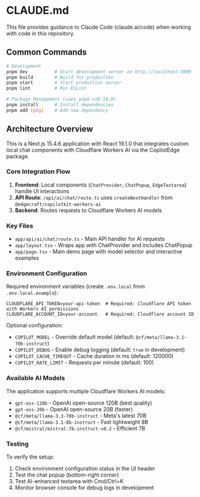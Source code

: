# CLAUDE.md

This file provides guidance to Claude Code (claude.ai/code) when working with code in this repository.

## Common Commands

```bash
# Development
pnpm dev          # Start development server on http://localhost:3000
pnpm build        # Build for production
pnpm start        # Start production server
pnpm lint         # Run ESLint

# Package Management (uses pnpm v10.14.0)
pnpm install      # Install dependencies
pnpm add [pkg]    # Add new dependency
```

## Architecture Overview

This is a Next.js 15.4.6 application with React 19.1.0 that integrates custom local chat components with Cloudflare Workers AI via the CopilotEdge package.

### Core Integration Flow
1. **Frontend**: Local components (`ChatProvider`, `ChatPopup`, `EdgeTextarea`) handle UI interactions
2. **API Route**: `/api/ai/chat/route.ts` uses `createNextHandler` from `@edgecraft/copilotkit-workers-ai`
3. **Backend**: Routes requests to Cloudflare Workers AI models

### Key Files
- `app/api/ai/chat/route.ts` - Main API handler for AI requests
- `app/layout.tsx` - Wraps app with ChatProvider and includes ChatPopup
- `app/page.tsx` - Main demo page with model selector and interactive examples

### Environment Configuration

Required environment variables (create `.env.local` from `.env.local.example`):
```
CLOUDFLARE_API_TOKEN=your-api-token  # Required: Cloudflare API token with Workers AI permissions
CLOUDFLARE_ACCOUNT_ID=your-account   # Required: Cloudflare account ID
```

Optional configuration:
- `COPILOT_MODEL` - Override default model (default: `@cf/meta/llama-3.1-70b-instruct`)
- `COPILOT_DEBUG` - Enable debug logging (default: `true` in development)
- `COPILOT_CACHE_TIMEOUT` - Cache duration in ms (default: 120000)
- `COPILOT_RATE_LIMIT` - Requests per minute (default: 100)

### Available AI Models

The application supports multiple Cloudflare Workers AI models:
- `gpt-oss-120b` - OpenAI open-source 120B (best quality)
- `gpt-oss-20b` - OpenAI open-source 20B (faster)
- `@cf/meta/llama-3.3-70b-instruct` - Meta's latest 70B
- `@cf/meta/llama-3.1-8b-instruct` - Fast lightweight 8B
- `@cf/mistral/mistral-7b-instruct-v0.2` - Efficient 7B

### Testing

To verify the setup:
1. Check environment configuration status in the UI header
2. Test the chat popup (bottom-right corner)
3. Test AI-enhanced textarea with Cmd/Ctrl+K
4. Monitor browser console for debug logs in development
